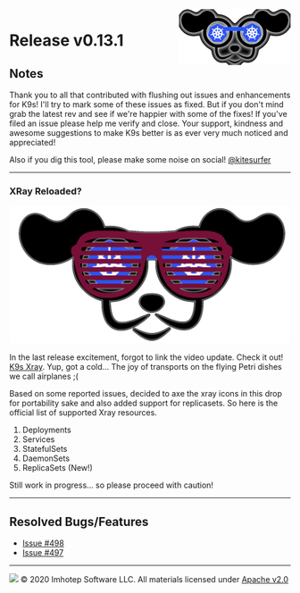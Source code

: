 <img src="https://raw.githubusercontent.com/derailed/k9s/master/assets/k9s_small.png" align="right" width="200" height="auto"/>

# Release v0.13.1

## Notes

Thank you to all that contributed with flushing out issues and enhancements for K9s! I'll try to mark some of these issues as fixed. But if you don't mind grab the latest rev and see if we're happier with some of the fixes! If you've filed an issue please help me verify and close. Your support, kindness and awesome suggestions to make K9s better is as ever very much noticed and appreciated!

Also if you dig this tool, please make some noise on social! [@kitesurfer](https://twitter.com/kitesurfer)

---

### XRay Reloaded?

<img src="https://raw.githubusercontent.com/derailed/k9s/master/assets/k9s_xray.png"/>

In the last release excitement, forgot to link the video update. Check it out! [K9s Xray](https://www.youtube.com/watch?v=qaeR2iK7U0o). Yup, got a cold... The joy of transports on the flying Petri dishes we call airplanes ;(

Based on some reported issues, decided to axe the xray icons in this drop for portability sake and also added support for replicasets. So here is the official list of supported Xray resources.

1. Deployments
2. Services
3. StatefulSets
4. DaemonSets
5. ReplicaSets (New!)

Still work in progress... so please proceed with caution!

---

## Resolved Bugs/Features

* [Issue #498](https://github.com/kswapd/k13s/issues/498)
* [Issue #497](https://github.com/kswapd/k13s/issues/497)

---

<img src="https://raw.githubusercontent.com/derailed/k9s/master/assets/imhotep_logo.png" width="32" height="auto"/> © 2020 Imhotep Software LLC. All materials licensed under [Apache v2.0](http://www.apache.org/licenses/LICENSE-2.0)
